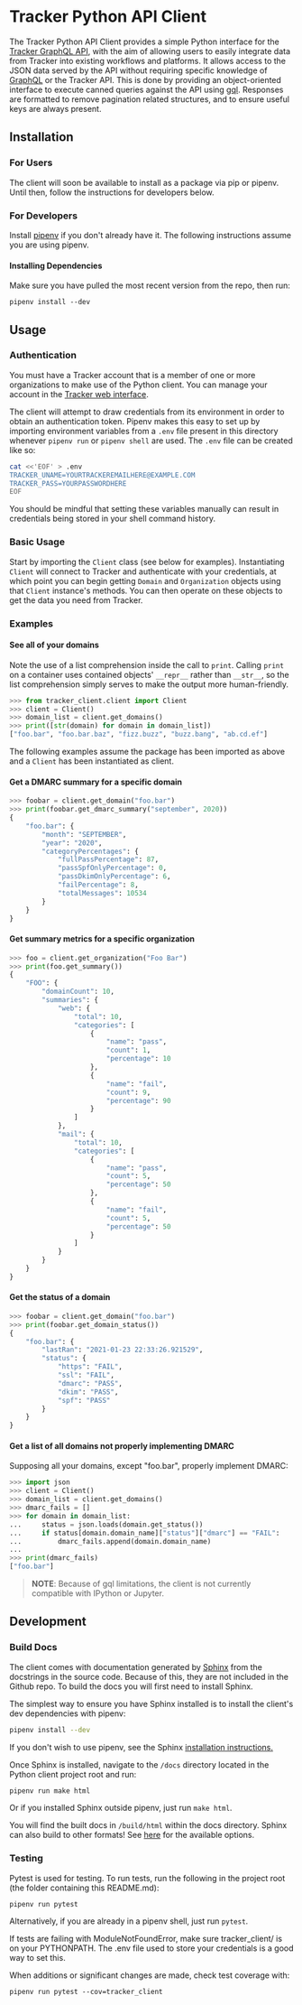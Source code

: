 # Tracker Python API Client

The Tracker Python API Client provides a simple Python interface for the [Tracker GraphQL API](https://github.com/canada-ca/tracker/blob/master/api-js/README.md), with the aim of allowing users to easily integrate data from Tracker into existing workflows and platforms. It allows access to the JSON data served by the API without requiring specific knowledge of [GraphQL](https://graphql.org/) or the Tracker API. This is done by providing an object-oriented interface to execute canned queries against the API using [gql](https://github.com/graphql-python/gql). Responses are formatted to remove pagination related structures, and to ensure useful keys are always present.


## Installation

### For Users

The client will soon be available to install as a package via pip or pipenv. Until then, follow the instructions for developers below.

### For Developers

Install [pipenv](https://pypi.org/project/pipenv/) if you don't already have it. The following instructions assume you are using pipenv.

#### Installing Dependencies 

Make sure you have pulled the most recent version from the repo, then run:

```shell
pipenv install --dev
```

## Usage


### Authentication

You must have a Tracker account that is a member of one or more organizations to make use of the Python client. You can manage your account in the [Tracker web interface](https://tracker.alpha.canada.ca/).

The client will attempt to draw credentials from its environment in order to obtain an authentication token. Pipenv makes this easy to set up by importing environment variables from a `.env` file present in this directory whenever `pipenv run` or `pipenv shell` are used. The `.env` file can be created like so:

```bash
cat <<'EOF' > .env
TRACKER_UNAME=YOURTRACKEREMAILHERE@EXAMPLE.COM
TRACKER_PASS=YOURPASSWORDHERE
EOF
```

You should be mindful that setting these variables manually can result in credentials being stored in your shell command history.

### Basic Usage

Start by importing the `Client` class (see below for examples). Instantiating `Client` will connect to Tracker and authenticate with your credentials, at which point you can begin getting `Domain` and `Organization` objects using that `Client` instance's methods. You can then operate on these objects to get the data you need from Tracker.

### Examples

#### See all of your domains

Note the use of a list comprehension inside the call to `print`. Calling `print` on a container uses contained objects' `__repr__` rather than `__str__`, so the list comprehension simply serves to make the output more human-friendly.

```python
>>> from tracker_client.client import Client
>>> client = Client()
>>> domain_list = client.get_domains()
>>> print([str(domain) for domain in domain_list])
["foo.bar", "foo.bar.baz", "fizz.buzz", "buzz.bang", "ab.cd.ef"]
```

The following examples assume the package has been imported as above and a `Client` has been instantiated as client.

#### Get a DMARC summary for a specific domain

```python
>>> foobar = client.get_domain("foo.bar")
>>> print(foobar.get_dmarc_summary("september", 2020))
{
    "foo.bar": {
        "month": "SEPTEMBER",
        "year": "2020",
        "categoryPercentages": {
            "fullPassPercentage": 87,
            "passSpfOnlyPercentage": 0,
            "passDkimOnlyPercentage": 6,
            "failPercentage": 8,
            "totalMessages": 10534
        }
    }
}
```

#### Get summary metrics for a specific organization

```python
>>> foo = client.get_organization("Foo Bar")
>>> print(foo.get_summary())
{
    "FOO": {
        "domainCount": 10,
        "summaries": {
            "web": {
                "total": 10,
                "categories": [
                    {
                        "name": "pass",
                        "count": 1,
                        "percentage": 10
                    },
                    {
                        "name": "fail",
                        "count": 9,
                        "percentage": 90
                    }
                ]
            },
            "mail": {
                "total": 10,
                "categories": [
                    {
                        "name": "pass",
                        "count": 5,
                        "percentage": 50
                    },
                    {
                        "name": "fail",
                        "count": 5,
                        "percentage": 50
                    }
                ]
            }
        }
    }
}
```

#### Get the status of a domain 

```python
>>> foobar = client.get_domain("foo.bar")
>>> print(foobar.get_domain_status())
{
    "foo.bar": {
        "lastRan": "2021-01-23 22:33:26.921529",
        "status": {
            "https": "FAIL",
            "ssl": "FAIL",
            "dmarc": "PASS",
            "dkim": "PASS",
            "spf": "PASS"
        }
    }
}
```

#### Get a list of all domains not properly implementing DMARC

Supposing all your domains, except "foo.bar", properly implement DMARC:

```python
>>> import json
>>> client = Client()
>>> domain_list = client.get_domains()
>>> dmarc_fails = []
>>> for domain in domain_list:
...     status = json.loads(domain.get_status())
...     if status[domain.domain_name]["status"]["dmarc"] == "FAIL":
...         dmarc_fails.append(domain.domain_name)
...
>>> print(dmarc_fails)
["foo.bar"]
```

> **NOTE**: Because of gql limitations, the client is not currently compatible with IPython or Jupyter.

## Development

### Build Docs

The client comes with documentation generated by [Sphinx](https://www.sphinx-doc.org/en/3.x/index.html) from the docstrings in the source code. Because of this, they are not included in the Github repo. To build the docs you will first need to install Sphinx. 

The simplest way to ensure you have Sphinx installed is to install the client's dev dependencies with pipenv:

```bash
pipenv install --dev
```

If you don't wish to use pipenv, see the Sphinx [installation instructions.](https://www.sphinx-doc.org/en/3.x/usage/installation.html)

Once Sphinx is installed, navigate to the `/docs` directory located in the Python client project root and run:

```bash
pipenv run make html
```

Or if you installed Sphinx outside pipenv, just run `make html`.

You will find the built docs in `/build/html` within the docs directory. Sphinx can also build to other formats! See [here](https://www.sphinx-doc.org/en/master/man/sphinx-build.html) for the available options.


### Testing

Pytest is used for testing. To run tests, run the following in the project root (the folder containing this README.md):

```shell
pipenv run pytest
```

Alternatively, if you are already in a pipenv shell, just run `pytest`.

If tests are failing with ModuleNotFoundError, make sure tracker_client/ is on your PYTHONPATH. The .env file used to store your credentials is a good way to set this.

When additions or significant changes are made, check test coverage with:

```shell
pipenv run pytest --cov=tracker_client
```

